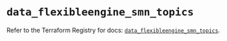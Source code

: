 # `data_flexibleengine_smn_topics`

Refer to the Terraform Registry for docs: [`data_flexibleengine_smn_topics`](https://registry.terraform.io/providers/flexibleenginecloud/flexibleengine/1.46.0/docs/data-sources/smn_topics).
